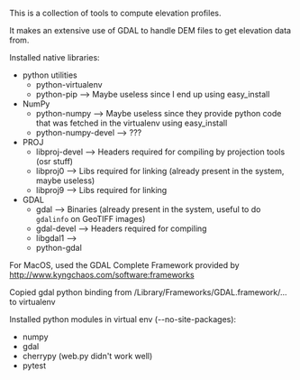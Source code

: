 This is a collection of tools to compute elevation profiles.

It makes an extensive use of GDAL to handle DEM files to get elevation data from.

Installed native libraries:

 * python utilities
   * python-virtualenv
   * python-pip --> Maybe useless since I end up using easy_install
 * NumPy
   * python-numpy --> Maybe useless since they provide python code that was fetched in the virtualenv using easy_install
   * python-numpy-devel --> ???
 * PROJ
   * libproj-devel --> Headers required for compiling by projection tools (osr stuff)
   * libproj0 --> Libs required for linking (already present in the system, maybe useless)
   * libproj9 --> Libs required for linking
 * GDAL
   * gdal --> Binaries (already present in the system, useful to do `gdalinfo` on GeoTIFF images)
   * gdal-devel --> Headers required for compiling
   * libgdal1 -->
   * python-gdal

For MacOS, used the GDAL Complete Framework provided by http://www.kyngchaos.com/software:frameworks

Copied gdal python binding from /Library/Frameworks/GDAL.framework/... to virtualenv

Installed python modules in virtual env (--no-site-packages):

 * numpy
 * gdal
 * cherrypy (web.py didn't work well)
 * pytest
